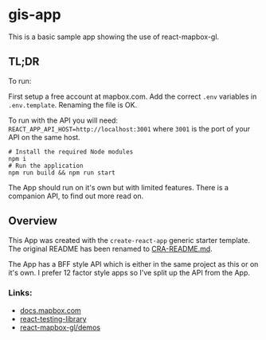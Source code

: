 # gis-app

This is a basic sample app showing the use of react-mapbox-gl.

## TL;DR

To run:

First setup a free account at mapbox.com.
Add the correct `.env` variables in `.env.template`. Renaming the file is OK.

To run with the API you will need: `REACT_APP_API_HOST=http://localhost:3001` where `3001` is the port of your API on the same host.


```shell
# Install the required Node modules
npm i
# Run the application
npm run build && npm run start
```

The App should run on it's own but with limited features. There is a companion API, to find out more read on.

## Overview

This App was created with the `create-react-app` generic starter template. The original README has been renamed to [CRA-README.md](/CRA-README.md).

The App has a BFF style API which is either in the same project as this or on it's own. I prefer 12 factor style apps so I've split up the API from the App.

### Links:

- [docs.mapbox.com](https://docs.mapbox.com/)
- [react-testing-library](https://testing-library.com/docs/react-testing-library/intro)
- [react-mapbox-gl/demos](https://alex3165.github.io/react-mapbox-gl/demos)
